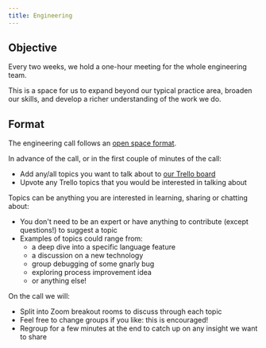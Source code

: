 ```yaml
---
title: Engineering
---
```


## Objective

Every two weeks, we hold a one-hour meeting for the whole engineering team.

This is a space for us to expand beyond our typical practice area, broaden our skills, and develop a richer understanding of the work we do.

## Format

The engineering call follows an [open space format](https://www.facilitator.school/blog/open-space-technology).

In advance of the call, or in the first couple of minutes of the call:

-   Add any/all topics you want to talk about to [our Trello board](https://trello.com/b/wd0WmGlx/engineering-meeting)
-   Upvote any Trello topics that you would be interested in talking about

Topics can be anything you are interested in learning, sharing or chatting about:

-   You don't need to be an expert or have anything to contribute (except questions!) to suggest a topic
-   Examples of topics could range from:
    - a deep dive into a specific language feature
    - a discussion on a new technology
    - group debugging of some gnarly bug
    - exploring process improvement idea
    - or anything else!

On the call we will:

-   Split into Zoom breakout rooms to discuss through each topic
-   Feel free to change groups if you like: this is encouraged!
-   Regroup for a few minutes at the end to catch up on any insight we want to share
